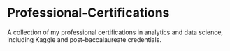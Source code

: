 # Professional-Certifications
A collection of my professional certifications in analytics and data science, including Kaggle and post-baccalaureate credentials.
